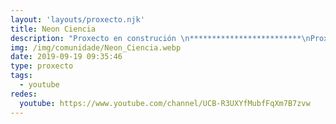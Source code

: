 ```yaml
---
layout: 'layouts/proxecto.njk'
title: Neon Ciencia
description: "Proxecto en construción \n*************************\nProxecto de divulgación científica \U0001F9EA\nFotos e vídeos de ciencia e tecnoloxía\nConferencias e obradoiros\n\nSíguenos en twitter e instagram: @neonciencia"
img: /img/comunidade/Neon_Ciencia.webp
date: 2019-09-19 09:35:46
type: proxecto
tags:
  - youtube
redes:
  youtube: https://www.youtube.com/channel/UCB-R3UXYfMubfFqXm7B7zvw
---
```

